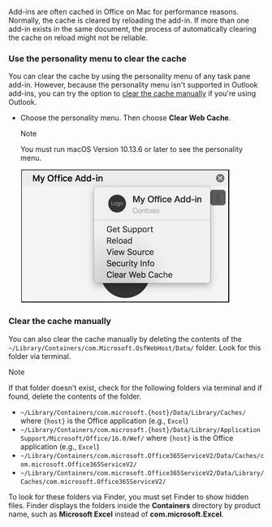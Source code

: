 Add-ins are often cached in Office on Mac for performance reasons. Normally, the cache is cleared by reloading the add-in. If more than one add-in exists in the same document, the process of automatically clearing the cache on reload might not be reliable.

### Use the personality menu to clear the cache

You can clear the cache by using the personality menu of any task pane add-in. However, because the personality menu isn't supported in Outlook add-ins, you can try the option to [clear the cache manually](#clear-the-cache-manually) if you're using Outlook.

- Choose the personality menu. Then choose **Clear Web Cache**.
    > [!NOTE]
    > You must run macOS Version 10.13.6 or later to see the personality menu.

    ![Screenshot of clear web cache option on personality menu.](../images/mac-clear-cache-menu.png)

### Clear the cache manually

You can also clear the cache manually by deleting the contents of the `~/Library/Containers/com.Microsoft.OsfWebHost/Data/` folder. Look for this folder via terminal.

> [!NOTE]
> If that folder doesn't exist, check for the following folders via terminal and if found, delete the contents of the folder.
>
> - `~/Library/Containers/com.microsoft.{host}/Data/Library/Caches/` where `{host}` is the Office application (e.g., `Excel`)
> - `~/Library/Containers/com.microsoft.{host}/Data/Library/Application Support/Microsoft/Office/16.0/Wef/` where `{host}` is the Office application (e.g., `Excel`)
> - `~/Library/Containers/com.microsoft.Office365ServiceV2/Data/Caches/com.microsoft.Office365ServiceV2/`
> - `~/Library/Containers/com.microsoft.Office365ServiceV2/Data/Library/Caches/com.microsoft.Office365ServiceV2/`
>
> To look for these folders via Finder, you must set Finder to show hidden files. Finder displays the folders inside the **Containers** directory by product name, such as **Microsoft Excel** instead of **com.microsoft.Excel**.